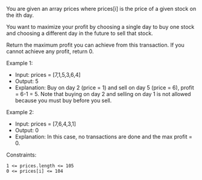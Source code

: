 You are given an array prices where prices[i] is the price of a given stock on the ith day.

You want to maximize your profit by choosing a single day to buy one stock and choosing a different day in the future to sell that stock.

Return the maximum profit you can achieve from this transaction. If you cannot achieve any profit, return 0.

Example 1:

- Input: prices = [7,1,5,3,6,4]
- Output: 5
- Explanation: Buy on day 2 (price = 1) and sell on day 5 (price = 6), profit = 6-1 = 5.
  Note that buying on day 2 and selling on day 1 is not allowed because you must buy before you sell.

Example 2:

- Input: prices = [7,6,4,3,1]
- Output: 0
- Explanation: In this case, no transactions are done and the max profit = 0.

Constraints:

    1 <= prices.length <= 105
    0 <= prices[i] <= 104
